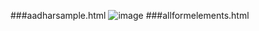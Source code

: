###aadharsample.html
![image](https://github.com/user-attachments/assets/1b77b760-15ba-41f1-af1b-46a626c62611)
###allformelements.html
